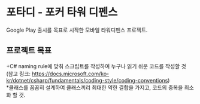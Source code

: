 # 포타디 - 포커 타워 디펜스
Google Play 출시를 목표로 시작한 모바일 타워디펜스 프로젝트.

## 프로젝트 목표
+C# naming rule에 맞춰 스크립트를 작성하여 누구나 읽기 쉬운 코드를 작성할 것 \
(참고 링크: https://docs.microsoft.com/ko-kr/dotnet/csharp/fundamentals/coding-style/coding-conventions) \
*클래스를 꼼꼼히 설계하여 클래스끼리 최대한 약한 결합을 가지고, 코드의 중복을 최소화 할 것.
